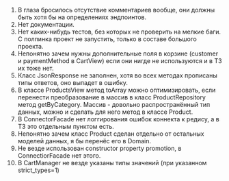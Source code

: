 1) В глаза бросилось отсутствие комментариев вообще, они должны быть хотя бы на определениях эндпоинтов.
2) Нет документации.
3) Нет каких-нибудь тестов, без которых не проверить на мелкие баги. С полпинка проект не запустить, только в составе большого проекта.
4) Непонятно зачем нужны дополнительные поля в корзине (customer и paymentMethod в CartView) если они нигде не используются и в ТЗ их тоже нет.
5) Класс JsonResponse не заполнен, хотя во всех методах прописаны типы ответов, оно выпадет в ошибку.
6) В классе ProductsView метод toArray можно оптимизировать, если перенести преобразование в массив в класс ProductRepository метод getByCategory.
   Массив - довольно распространённый тип данных, можно и сделать для него метод в классе Product.
7) В ConnectorFacade нет логгирования ошибок коннекта к редису, а в ТЗ это отдельным пунктом есть.
8) Непонятно зачем класс Product сделан отдельно от остальных моделей данных, я бы перенёс его в Domain.
9) Не везде использован constructor property promotion, в ConnectiorFacade нет этого.
10) В CartManager не везде указаны типы значений (при указанном strict_types=1)